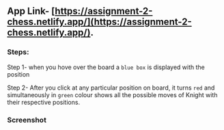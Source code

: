 ## App Link- [https://assignment-2-chess.netlify.app/](https://assignment-2-chess.netlify.app/).

### Steps:

Step 1- when you hove over the board a `blue box` is displayed with the position

Step 2- After you click at any particular position on board, it turns `red` and simultaneously in `green` colour shows all the possible moves of Knight with their respective positions.

### Screenshot
